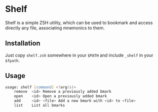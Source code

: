 # Shelf 
Shelf is a simple ZSH utility, which can be used to bookmark and access directly any file, 
associating mnemonics to them. 

## Installation
Just copy ``shelf.zsh`` somewhere in your ``$PATH`` and include ``_shelf`` in your 
``$fpath``. 

## Usage 
``` zsh 
usage: shelf [command] <?arg(s)>
	remove 	<id> Remove a previously added bmark
	open 	<id> Open a previously added bmark
	add 	<id> <file> Add a new bmark with <id> to <file>
	list 	List all bmarks

```
